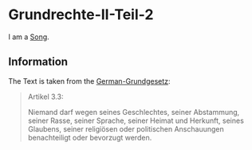 # Grundrechte-II-Teil-2

I am a [Song](90000011.md).

## Information

The Text is taken from the [German-Grundgesetz](680005.md):

> Artikel 3.3:
>
> Niemand darf wegen seines Geschlechtes, seiner Abstammung, seiner Rasse, seiner Sprache, seiner Heimat und Herkunft, seines Glaubens, seiner religiösen oder politischen Anschauungen benachteiligt oder bevorzugt werden.
